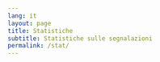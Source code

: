 ```yaml
---
lang: it
layout: page
title: Statistiche
subtitle: Statistiche sulle segnalazioni
permalink: /stat/
---
```


<script src="//cdn.bokeh.org/bokeh/release/bokeh-2.4.2.min.js"></script>

<div id="statplot"></div>


<script>
    Bokeh.set_log_level("debug");
    Bokeh.embed.embed_item({{ site.data.plot.plot | jsonify }})
</script>

